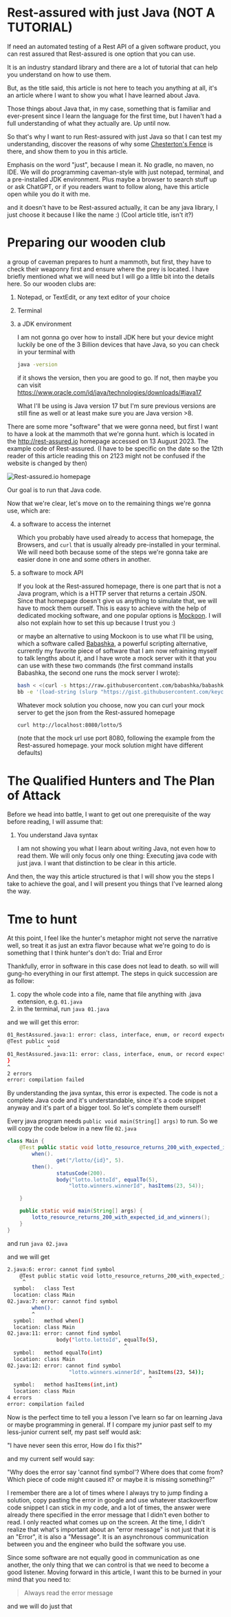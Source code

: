# Rest-assured with just Java (NOT A TUTORIAL)

If need an automated testing of a Rest API of a given software product, you can rest assured that Rest-assured is one option that you can use.

It is an industry standard library and there are a lot of tutorial that can help you understand on how to use them.

But, as the title said, this article is not here to teach you anything at all, it's an article where I want to show you what I have learned about Java.

Those things about Java that, in my case, something that is familiar and ever-present since I learn the language for the first time, but I haven't had a full understanding of what they actually are. Up until now.

So that's why I want to run Rest-assured with just Java so that I can test my understanding, discover the reasons of why some [Chesterton's Fence][1] is there, and show them to you in this article.

Emphasis on the word "just", because I mean it. No gradle, no maven, no IDE. We will do programming caveman-style with just notepad, terminal, and a pre-installed JDK environment. Plus maybe a browser to search stuff up or ask ChatGPT, or if you readers want to follow along, have this article open while you do it with me.

and it doesn't have to be Rest-assured actually, it can be any java library, I just choose it because I like the name :) (Cool article title, isn't it?)

# Preparing our wooden club

a group of caveman prepares to hunt a mammoth, but first, they have to check their weaponry first and ensure where the prey is located. I have briefly mentioned what we will need but I will go a little bit into the details here. So our wooden clubs are:

1. Notepad, or TextEdit, or any text editor of your choice
2. Terminal
3. a JDK environment

    I am not gonna go over how to install JDK here but your device might luckily be one of the 3 Billion devices that have Java, so you can check in your terminal with

    ```sh
    java -version
    ```
        
    if it shows the version, then you are good to go. If not, then maybe you can visit https://www.oracle.com/id/java/technologies/downloads/#java17
        
    What I'll be using is Java version 17 but I'm sure previous versions are still fine as well or at least make sure you are Java version >8. 

There are some more "software" that we were gonna need, but first I want to have a look at the mammoth that we're gonna hunt. which is located in the http://rest-assured.io homepage accessed on 13 August 2023. The example code of Rest-assured. (I have to be specific on the date so the 12th reader of this article reading this on 2123 might not be confused if the website is changed by then)

![Rest-assured.io homepage](img/rest-assured-homepage.png)

Our goal is to run that Java code.

Now that we're clear, let's move on to the remaining things we're gonna use, which are:

4. a software to access the internet

    Which you probably have used already to access that homepage, the Browsers, and `curl` that is usually already pre-installed in your terminal. We will need both because some of the steps we're gonna take are easier done in one and some others in another.

5. a software to mock API

    If you look at the Rest-assured homepage, there is one part that is not a Java program, which is a HTTP server that returns a certain JSON. Since that homepage doesn't give us anything to simulate that, we will have to mock them ourself. This is easy to achieve with the help of dedicated mocking software, and one popular options is [Mockoon][2].
    I will also not explain how to set this up because I trust you :)

    or maybe an alternative to using Mockoon is to use what I'll be using, which a software called [Babashka][3], a powerful scripting alternative, currently my favorite piece of software that I am now refraining myself to talk lengths about it, and I have wrote a mock server with it that you can use with these two commands (the first command installs Babashka, the second one runs the mock server I wrote):

    ```sh
    bash < <(curl -s https://raw.githubusercontent.com/babashka/babashka/master/install)
    bb -e '(load-string (slurp "https://gist.githubusercontent.com/keychera/75128c639bd9c21bc7e079cd00d858f6/raw/25fd1643aa226cccb9f933c682f289716516cf1c/lotto.clj"))'
    ```

    Whatever mock solution you choose, now you can curl your mock server to get the json from the Rest-assured homepage

    ```sh
    curl http://localhost:8080/lotto/5
    ```
    (note that the mock url use port 8080, following the example from the Rest-assured homepage. your mock solution might have different defaults)

# The Qualified Hunters and The Plan of Attack
    
Before we head into battle, I want to get out one prerequisite of the way before reading, I will assume that: 

1. You understand Java syntax

    I am not showing you what I learn about writing Java, not even how to read them. We will only focus only one thing: Executing java code with just java. I want that distinction to be clear in this article.

And then, the way this article structured is that I will show you the steps I take to achieve the goal, and I will present you things that I've learned along the way. 

# Tme to hunt

At this point, I feel like the hunter's metaphor might not serve the narrative well, so treat it as just an extra flavor because what we're going to do is something that I think hunter's don't do: Trial and Error

Thankfully, error in software in this case does not lead to death. so will will gung-ho everything in our first attempt. The steps in quick succession are as follow:

1. copy the whole code into a file, name that file anything with .java extension, e.g. `01.java`
2. in the terminal, run `java 01.java`

and we will get this error:
```sh
01_RestAssured.java:1: error: class, interface, enum, or record expected
@Test public void
             ^
01_RestAssured.java:11: error: class, interface, enum, or record expected
}
^
2 errors
error: compilation failed
```

By understanding the java syntax, this error is expected. The code is not a complete Java code and it's understandable, since it's a code snippet anyway and it's part of a bigger tool. So let's complete them ourself!

Every java program needs `public void main(String[] args)` to run. So we will copy the code below in a new file `02.java`

```java
class Main {
    @Test public static void lotto_resource_returns_200_with_expected_id_and_winners() {
        when().
                get("/lotto/{id}", 5).
        then().
                statusCode(200).
                body("lotto.lottoId", equalTo(5),
                    "lotto.winners.winnerId", hasItems(23, 54));

    }

    public static void main(String[] args) {
        lotto_resource_returns_200_with_expected_id_and_winners();
    }
}
```
and run `java 02.java`

and we will get
```sh
2.java:6: error: cannot find symbol
    @Test public static void lotto_resource_returns_200_with_expected_id_and_winners() {
     ^
  symbol:   class Test
  location: class Main
02.java:7: error: cannot find symbol
        when().
        ^
  symbol:   method when()
  location: class Main
02.java:11: error: cannot find symbol
                body("lotto.lottoId", equalTo(5),
                                      ^
  symbol:   method equalTo(int)
  location: class Main
02.java:12: error: cannot find symbol
                    "lotto.winners.winnerId", hasItems(23, 54));
                                              ^
  symbol:   method hasItems(int,int)
  location: class Main
4 errors
error: compilation failed
```

Now is the perfect time to tell you a lesson I've learn so far on learning Java or maybe programming in general. If I compare my junior past self to my less-junior current self, my past self would ask:

"I have never seen this error, How do I fix this?"

and my current self would say:

"Why does the error say 'cannot find symbol'? Where does that come from? Which piece of code might caused it? or maybe it is missing something?"

I remember there are a lot of times where I always try to jump finding a solution, copy pasting the error in google and use whatever stackoverflow code snippet I can stick in my code, and a lot of times, the answer were already there specified in the error message that I didn't even bother to read. I only reacted what comes up on the screen. At the time,  I didn't realize that what's important about an "error message" is not just that it is an "Error", it is also a "Message". It is an asynchronous communication between you and the engineer who build the software you use. 

Since some software are not equally good in communication as one another, the only thing that we can control is that we need to become a good listener. Moving forward in this article, I want this to be burned in your mind that you need to:

> Always read the error message

and we will do just that






[1]: https://sproutsschools.com/chesterton-fence-dont-destroy-what-you-dont-understand/#:~:text=Chesterton's%20Fence%20is%20a%20simple,created%20in%20the%20first%20place.
[2]: https://mockoon.com/
[3]: https://babashka.org/
